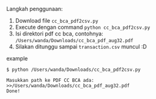 Langkah penggunaan:
1. Download file `cc_bca_pdf2csv.py`
2. Execute dengan command `python cc_bca_pdf2csv.py`
3. Isi direktori pdf cc bca, contohnya: `/Users/wanda/Downloads/cc_bca_pdf_aug32.pdf`
4. Silakan ditunggu sampai `transaction.csv` muncul :D

example
```
$ python /Users/wanda/Downloads/cc_bca_pdf2csv.py

Masukkan path ke PDF CC BCA ada:
>>/Users/wanda/Downloads/cc_bca_pdf_aug32.pdf
Done!
```
